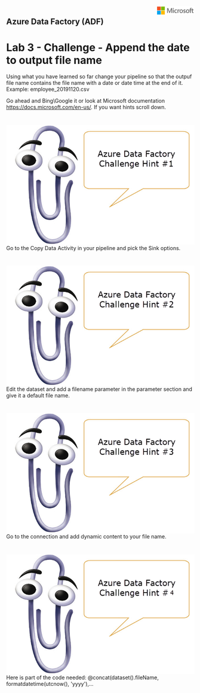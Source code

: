 <img style="float: right;" src="../../graphics/solutions-microsoft-logo-small.png">

## Azure Data Factory (ADF) 
# Lab 3 - Challenge - Append the date to output file name

Using what you have learned so far change your pipeline so that the outpuf file name contains the file name with
a date or date time at the end of it.  Example: employee_20191120.csv

Go ahead and Bing\Google it or look at Microsoft documentation https://docs.microsoft.com/en-us/.  If you want hints scroll down.

#
#
#
#
#
#
#
#
#
#
#
#
#
#
#
#
#
#
#
#

<img style="float: right;" src="../../graphics/clipyhint1.png">

Go to the Copy Data Activity in your pipeline and pick the Sink options.

#
#
#
#
#
#
#
#
#
#
#
#
#
#
#
#
#
#
#
#

<img style="float: right;" src="../../graphics/clipyhint2.png">

Edit the dataset and add a filename parameter in the parameter section and give it a default file name.

#
#
#
#
#
#
#
#
#
#
#
#
#
#
#
#
#
#
#
#

<img style="float: right;" src="../../graphics/clipyhint3.png">

Go to the connection and add dynamic content to your file name.

#
#
#
#
#
#
#
#
#
#
#
#
#
#
#
#
#
#
#
#

<img style="float: right;" src="../../graphics/clipyhint4.png">

Here is part of the code needed:
@concat(dataset().fileName, formatdatetime(utcnow(), 'yyyy'),...

#
#
#
#
#
#
#
#
#
#
#
#
#
#
#
#
#
#
#
#


